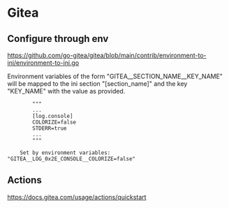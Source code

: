 # Gitea

## Configure through env

https://github.com/go-gitea/gitea/blob/main/contrib/environment-to-ini/environment-to-ini.go

Environment variables of the form "GITEA__SECTION_NAME__KEY_NAME"
will be mapped to the ini section "[section_name]" and the key
"KEY_NAME" with the value as provided.

```     
        """
		...
		[log.console]
		COLORIZE=false
		STDERR=true
		...
		"""

	Set by environment variables: "GITEA__LOG_0x2E_CONSOLE__COLORIZE=false"
```

## Actions

https://docs.gitea.com/usage/actions/quickstart

